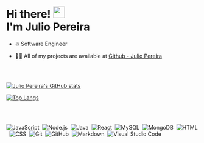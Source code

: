 
<h1 align="left">Hi there! <img src="https://raw.githubusercontent.com/kaueMarques/kaueMarques/master/hi.gif" width="30px"> </br> I'm Julio Pereira</h1>

- 🔥 Software Engineer

- 👨‍💻 All of my projects are available at [Github - Julio Pereira](https://github.com/julio-Pereira)


<br><br>

[![Julio Pereira's GitHub stats](https://github-readme-stats.vercel.app/api?username=julio-Pereira&include_all_commits=true&count_private=true&show_icons=true&theme=dracula)](https://github.com/julio-Pereira/github-readme-stats)

[![Top Langs](https://github-readme-stats.vercel.app/api/top-langs/?username=julio-Pereira&layout=compact&theme=dracula)](https://github.com/julio-Pereira/github-readme-stats)

<br><br>

![JavaScript](https://img.shields.io/badge/-JavaScript-05122A?style=flat&logo=javascript)&nbsp;
![Node.js](https://img.shields.io/badge/-Node.js-05122A?style=flat&logo=node.js)&nbsp;
![Java](https://img.shields.io/badge/-Java-05122A?style=flat&logo=java)&nbsp;
![React](https://img.shields.io/badge/-React-05122A?style=flat&logo=react)&nbsp;
![MySQL](https://img.shields.io/badge/-MySql-05122A?style=flat&logo=mysql)&nbsp;
![MongoDB](https://img.shields.io/badge/-MongoDB-05122A?style=flat&logo=mongodb)&nbsp;
![HTML](https://img.shields.io/badge/-HTML-05122A?style=flat&logo=HTML5)&nbsp;
![CSS](https://img.shields.io/badge/-CSS-05122A?style=flat&logo=CSS3&logoColor=1572B6)&nbsp;
![Git](https://img.shields.io/badge/-Git-05122A?style=flat&logo=git)&nbsp;
![GitHub](https://img.shields.io/badge/-GitHub-05122A?style=flat&logo=github)&nbsp;
![Markdown](https://img.shields.io/badge/-Markdown-05122A?style=flat&logo=markdown)&nbsp;
![Visual Studio Code](https://img.shields.io/badge/-Visual%20Studio%20Code-05122A?style=flat&logo=visual-studio-code&logoColor=007ACC)&nbsp;


<br><br>

<!--
**julio-Pereira/julio-Pereira** is a ✨ _special_ ✨ repository because its `README.md` (this file) appears on your GitHub profile.

Here are some ideas to get you started:

- 🔭 I’m currently working on ...
- 🌱 I’m currently learning ...
- 👯 I’m looking to collaborate on ...
- 🤔 I’m looking for help with ...
- 💬 Ask me about ...
- 📫 How to reach me: ...
- 😄 Pronouns: ...
- ⚡ Fun fact: ...
-->
